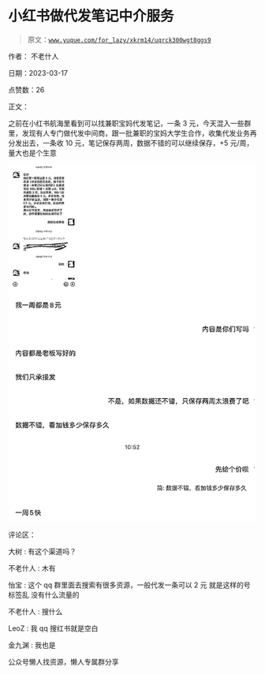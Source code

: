 # 小红书做代发笔记中介服务

> 原文：[`www.yuque.com/for_lazy/xkrm14/uqrck300wgt8ggs9`](https://www.yuque.com/for_lazy/xkrm14/uqrck300wgt8ggs9)



作者： 不老什人



日期：2023-03-17



点赞数：26



正文：



之前在小红书航海里看到可以找兼职宝妈代发笔记，一条 3 元，今天混入一些群里，发现有人专门做代发中间商，跟一批兼职的宝妈大学生合作，收集代发业务再分发出去，一条收 10 元，笔记保存两周，数据不错的可以继续保存，+5 元/周，量大也是个生意



![](img/91267940fb78d71f763792363b2faaff.png)  

评论区：



大树 : 有这个渠道吗？



不老什人 : 木有



怡宝 : 这个 qq 群里面去搜索有很多资源，一般代发一条可以 2 元 就是这样的号标签乱 没有什么流量的



不老什人 : 搜什么



LeoZ : 我 qq 搜红书就是空白



金九渊 : 我也是



公众号懒人找资源，懒人专属群分享

